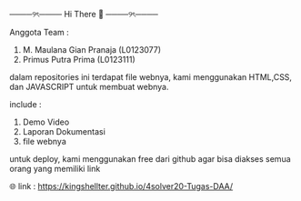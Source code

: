 ────୨ৎ────
Hi There 👋
────୨ৎ────

Anggota Team :
1. M. Maulana Gian Pranaja  (L0123077)
2. Primus Putra Prima       (L0123111)

dalam repositories ini terdapat file webnya, kami menggunakan HTML,CSS, dan JAVASCRIPT untuk membuat webnya.

include : 
1. Demo Video 
2. Laporan Dokumentasi
3. file webnya

untuk deploy, kami menggunakan free dari github agar bisa diakses semua orang yang memiliki link

🌐 link : https://kingshellter.github.io/4solver20-Tugas-DAA/
